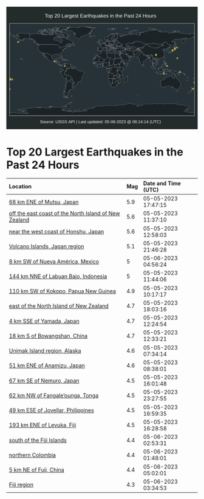 ![Map](./map.png)

# Top 20 Largest Earthquakes in the Past 24 Hours

| Location | Mag | Date and Time (UTC) |
|:---|:---|:---|
| [68 km ENE of Mutsu, Japan](https://earthquake.usgs.gov/earthquakes/eventpage/us6000k9ue) | 5.9 | 05-05-2023 17:47:15 |
| [off the east coast of the North Island of New Zealand](https://earthquake.usgs.gov/earthquakes/eventpage/us6000k9qv) | 5.6 | 05-05-2023 11:37:10 |
| [near the west coast of Honshu, Japan](https://earthquake.usgs.gov/earthquakes/eventpage/us6000k9rh) | 5.6 | 05-05-2023 12:58:03 |
| [Volcano Islands, Japan region](https://earthquake.usgs.gov/earthquakes/eventpage/us6000k9wx) | 5.1 | 05-05-2023 21:46:28 |
| [8 km SW of Nueva América, Mexico](https://earthquake.usgs.gov/earthquakes/eventpage/us6000k9yt) | 5 | 05-06-2023 04:56:24 |
| [144 km NNE of Labuan Bajo, Indonesia](https://earthquake.usgs.gov/earthquakes/eventpage/us6000k9qy) | 5 | 05-05-2023 11:44:06 |
| [110 km SW of Kokopo, Papua New Guinea](https://earthquake.usgs.gov/earthquakes/eventpage/us6000k9ps) | 4.9 | 05-05-2023 10:17:17 |
| [east of the North Island of New Zealand](https://earthquake.usgs.gov/earthquakes/eventpage/us6000k9um) | 4.7 | 05-05-2023 18:03:16 |
| [4 km SSE of Yamada, Japan](https://earthquake.usgs.gov/earthquakes/eventpage/us6000k9r8) | 4.7 | 05-05-2023 12:24:54 |
| [18 km S of Bowangshan, China](https://earthquake.usgs.gov/earthquakes/eventpage/us6000k9rd) | 4.7 | 05-05-2023 12:33:21 |
| [Unimak Island region, Alaska](https://earthquake.usgs.gov/earthquakes/eventpage/us6000k9my) | 4.6 | 05-05-2023 07:34:14 |
| [51 km ENE of Anamizu, Japan](https://earthquake.usgs.gov/earthquakes/eventpage/us6000k9na) | 4.6 | 05-05-2023 08:38:01 |
| [67 km SE of Nemuro, Japan](https://earthquake.usgs.gov/earthquakes/eventpage/us6000k9tw) | 4.5 | 05-05-2023 16:01:48 |
| [62 km NW of Fangale’ounga, Tonga](https://earthquake.usgs.gov/earthquakes/eventpage/us6000k9xc) | 4.5 | 05-05-2023 23:27:55 |
| [49 km ESE of Jovellar, Philippines](https://earthquake.usgs.gov/earthquakes/eventpage/us6000k9u8) | 4.5 | 05-05-2023 16:59:35 |
| [193 km ENE of Levuka, Fiji](https://earthquake.usgs.gov/earthquakes/eventpage/us6000k9u6) | 4.5 | 05-05-2023 16:28:58 |
| [south of the Fiji Islands](https://earthquake.usgs.gov/earthquakes/eventpage/us6000k9ya) | 4.4 | 05-06-2023 02:53:31 |
| [northern Colombia](https://earthquake.usgs.gov/earthquakes/eventpage/us6000k9y1) | 4.4 | 05-06-2023 01:48:01 |
| [5 km NE of Fuji, China](https://earthquake.usgs.gov/earthquakes/eventpage/us6000k9z1) | 4.4 | 05-06-2023 05:02:01 |
| [Fiji region](https://earthquake.usgs.gov/earthquakes/eventpage/us6000k9yk) | 4.3 | 05-06-2023 03:34:53 |
